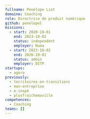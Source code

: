 ```yaml
---
fullname: Pénélope Liot
domaine: Coaching
role: Directrice de produit numérique
github: penelopel
missions:
  - start: 2020-10-01
    end: 2023-10-02
    status: independent
    employer: Numa
  - start: 2023-10-02
    end: 2026-10-01
    status: admin
    employer: DITP
startups:
  - agora
previously:
  - territoires-en-transitions
  - mon-entreprise
  - e-inspé
  - plusfraichemaville
competences:
  - Coaching
teams: []
---
```

